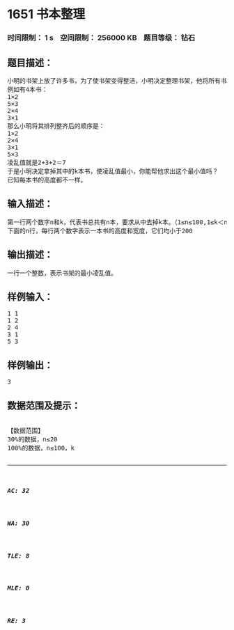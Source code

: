 # 1651 书本整理   
### 时间限制： 1 s&nbsp;&nbsp;&nbsp;&nbsp;空间限制： 256000 KB&nbsp;&nbsp;&nbsp;&nbsp;题目等级： 钻石  
## 题目描述：  

<pre>
小明的书架上放了许多书，为了使书架变得整洁，小明决定整理书架，他将所有书按高度大小排列，这样排了之后虽然整齐了许多，但小明发现，书本的宽度不同，导致书架看上去还是有些凌乱。小明把这个凌乱值定义为相邻两本书的宽度差的绝对值的和。
例如有4本书：
1×2
5×3
2×4
3×1
那么小明将其排列整齐后的顺序是：
1×2
2×4
3×1
5×3
凌乱值就是2+3+2＝7
于是小明决定拿掉其中的k本书，使凌乱值最小，你能帮他求出这个最小值吗？
已知每本书的高度都不一样。
</pre>
  
  
## 输入描述：  

<pre>
第一行两个数字n和k，代表书总共有n本，要求从中去掉k本。（1≤n≤100,1≤k＜n）
下面的n行，每行两个数字表示一本书的高度和宽度，它们均小于200
</pre>
  
  
## 输出描述：  

<pre>
一行一个整数，表示书架的最小凌乱值。
</pre>
  
  
## 样例输入：  

<pre>
1 1
1 2
2 4
3 1
5 3
</pre>
  
  
## 样例输出：  

<pre>
3
</pre>
  
  
## 数据范围及提示：  

<pre>

【数据范围】
30%的数据，n≤20
100%的数据，n≤100，k<n

</pre>
  
  
***  

##### AC: 32  
##### WA: 30  
##### TLE: 8  
##### MLE: 0  
##### RE: 3  
